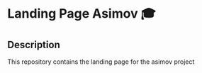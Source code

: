 # Landing Page Asimov 🎓

## Description
This repository contains the landing page for the asimov project


